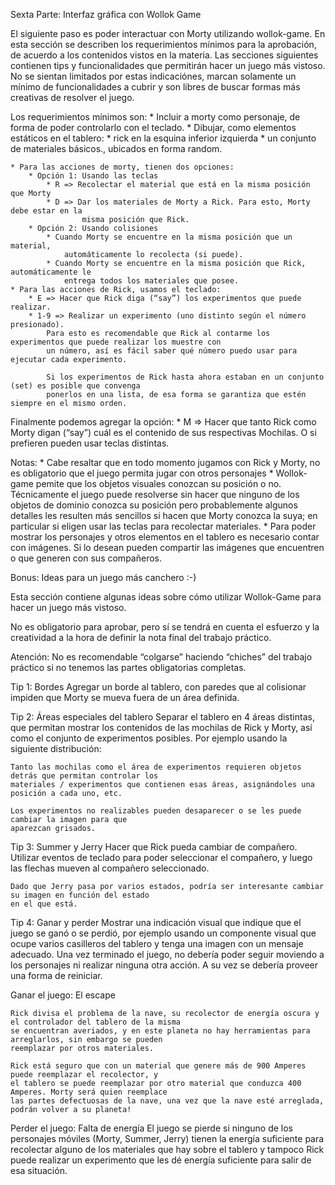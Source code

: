 Sexta​ ​Parte:​ ​Interfaz​ ​gráfica​ ​con​ ​Wollok​ ​Game

El siguiente paso es poder interactuar con Morty utilizando wollok-game. En esta sección se describen los
requerimientos mínimos para la aprobación, de acuerdo a los contenidos vistos en la materia. Las
secciones siguientes contienen tips y funcionalidades que permitirán hacer un juego más vistoso. No se
sientan limitados por estas indicaciónes, marcan solamente un mínimo​ de funcionalidades a cubrir y son
libres de buscar formas más creativas de resolver el juego.

Los requerimientos mínimos son:
	* Incluir a morty como personaje, de forma de poder controlarlo con el teclado.
	* Dibujar, como elementos estáticos en el tablero:
		* rick en la esquina inferior izquierda
		* un conjunto de materiales básicos., ubicados en forma random.

	* Para las acciones de morty, tienen dos opciones:
		* Opción 1: Usando las teclas
			* R => Recolectar el material que está en la misma posición que Morty
			* D => Dar los materiales de Morty a Rick. Para esto, Morty debe estar en la
					misma posición que Rick.
		* Opción 2: Usando colisiones
			* Cuando Morty se encuentre en la misma posición que un material,
				automáticamente lo recolecta (si puede).
			* Cuando Morty se encuentre en la misma posición que Rick, automáticamente le
				entrega todos los materiales que posee.
	* Para las acciones de Rick, usamos el teclado:
		* E => Hacer que Rick diga (“say”) los experimentos que puede realizar.
		* 1-9 => Realizar un experimento (uno distinto según el número presionado). 
			Para esto es recomendable que Rick al contarme los experimentos que puede realizar los muestre con
			un número, así es fácil saber qué número puedo usar para ejecutar cada experimento.
			
			Si los experimentos de Rick hasta ahora estaban en un conjunto (set) es posible que convenga
			ponerlos en una lista, de esa forma se garantiza que estén siempre en el mismo orden.
			
Finalmente podemos agregar la opción:
	* M => Hacer que tanto Rick como Morty digan (“say”) cuál es el contenido de sus
		respectivas Mochilas. O si prefieren pueden usar teclas distintas.

Notas:
	* Cabe resaltar que en todo momento jugamos con Rick y Morty, no es obligatorio que el juego
		permita jugar con otros personajes
	* Wollok-game pemite que los objetos visuales conozcan su posición o no. 
		Técnicamente el juego puede resolverse sin hacer que ninguno de los objetos de dominio conozca su posición pero
		probablemente algunos detalles les resulten más sencillos si hacen que Morty conozca la suya; en
		particular si eligen usar las teclas para recolectar materiales.
	* Para poder mostrar los personajes y otros elementos en el tablero es necesario contar con
		imágenes. Si lo desean pueden compartir las imágenes que encuentren o que generen con sus
		compañeros.

Bonus:​ ​Ideas​ ​para​ ​un​ ​juego​ ​más​ ​canchero​ ​:-)

Esta sección contiene algunas ideas sobre cómo utilizar Wollok-Game para hacer un juego más vistoso.

No es obligatorio para aprobar, pero sí se tendrá en cuenta el esfuerzo y la creatividad a la hora de definir
la nota final del trabajo práctico.

Atención: No​ ​es​ ​recomendable​ “colgarse” haciendo “chiches” del trabajo práctico si no tenemos las partes
obligatorias completas.

Tip​ ​1:​ ​Bordes
	Agregar un borde al tablero, con paredes que al colisionar impiden que Morty se mueva fuera de un área definida.

Tip​ ​2:​ ​Áreas​ ​especiales​ ​del​ ​tablero
	Separar el tablero en 4 áreas distintas, que permitan mostrar los contenidos de las mochilas de Rick y
	Morty, así como el conjunto de experimentos posibles. Por ejemplo usando la siguiente distribución:

	Tanto las mochilas como el área de experimentos requieren objetos detrás que permitan controlar los
	materiales / experimentos que contienen esas áreas, asignándoles una posición a cada uno, etc.
	
	Los experimentos no realizables pueden desaparecer o se les puede cambiar la imagen para que
	aparezcan grisados.

Tip​ ​3:​ ​Summer​ ​y​ ​Jerry
	Hacer que Rick pueda cambiar de compañero. Utilizar eventos de teclado para poder seleccionar el
	compañero, y luego las flechas mueven al compañero seleccionado.
	
	Dado que Jerry pasa por varios estados, podría ser interesante cambiar su imagen en función del estado
	en el que está.

Tip​ ​4:​ ​Ganar​ ​y​ ​perder
	Mostrar una indicación visual que indique que el juego se ganó o se perdió, por ejemplo usando un
	componente visual que ocupe varios casilleros del tablero y tenga una imagen con un mensaje adecuado.
	Una vez terminado el juego, no debería poder seguir moviendo a los personajes ni realizar ninguna otra
	acción. A su vez se debería proveer una forma de reiniciar.

Ganar el juego: El escape

	Rick divisa el problema de la nave, su recolector de energía oscura y el controlador del tablero de la misma
	se encuentran averiados, y en este planeta no hay herramientas para arreglarlos, sin embargo se pueden
	reemplazar por otros materiales.

	Rick está seguro que con un material que genere más de 900 Amperes puede reemplazar el recolector, y
	el tablero se puede reemplazar por otro material que conduzca 400 Amperes. Morty será quien reemplace
	las partes defectuosas de la nave, una vez que la nave esté arreglada, podrán volver a su planeta!
	
Perder el juego: Falta de energía
	El juego se pierde si ninguno de los personajes móviles (Morty, Summer, Jerry) tienen la energía suficiente
	para recolectar alguno de los materiales que hay sobre el tablero y tampoco Rick puede realizar un
	experimento que les dé energía suficiente para salir de esa situación.
